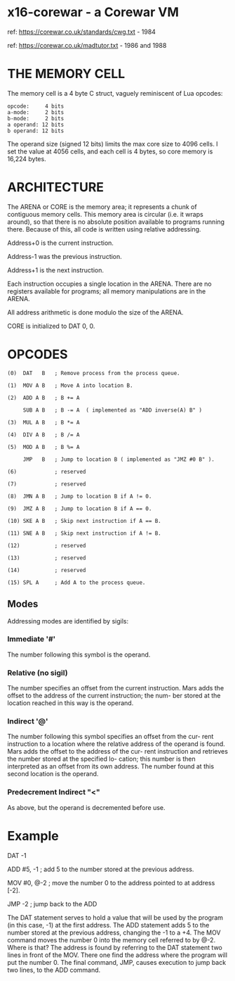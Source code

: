 # x16-corewar - a Corewar VM

 ref: https://corewar.co.uk/standards/cwg.txt - 1984

 ref: https://corewar.co.uk/madtutor.txt - 1986 and 1988

# THE MEMORY CELL

The memory cell is a 4 byte C struct, vaguely reminiscent of Lua opcodes:

    opcode:     4 bits
    a-mode:     2 bits
    b-mode:     2 bits
    a operand: 12 bits
    b operand: 12 bits

The operand size (signed 12 bits) limits the max core size to 4096 cells. 
I set the value at 4056 cells, and each cell is 4 bytes, so core memory is 16,224 bytes.

# ARCHITECTURE

The ARENA or CORE is the memory area; it represents a chunk of contiguous memory cells.
This memory area is circular (i.e. it wraps around), so that there is no absolute position 
available to programs running there.  Because of this, all code is written using relative 
addressing.

 Address+0 is the current instruction.

 Address-1 was the previous instruction.

 Address+1 is the next instruction.

Each instruction occupies a single location in the ARENA.
There are no registers available for programs; all
memory manipulations are in the ARENA.

All address arithmetic is done modulo the size of the ARENA.

CORE is initialized to DAT 0, 0.  

# OPCODES

    (0)  DAT   B   ; Remove process from the process queue.

    (1)  MOV A B   ; Move A into location B.
    
    (2)  ADD A B   ; B += A

         SUB A B   ; B -= A  ( implemented as "ADD inverse(A) B" )
        
    (3)  MUL A B   ; B *= A
    
    (4)  DIV A B   ; B /= A
    
    (5)  MOD A B   ; B %= A

         JMP   B   ; Jump to location B ( implemented as "JMZ #0 B" ).
    
    (6)            ; reserved

    (7)            ; reserved

    (8)  JMN A B   ; Jump to location B if A != 0.
    
    (9)  JMZ A B   ; Jump to location B if A == 0.
        
    (10) SKE A B   ; Skip next instruction if A == B.
    
    (11) SNE A B   ; Skip next instruction if A != B.
    
    (12)           ; reserved

    (13)           ; reserved

    (14)           ; reserved

    (15) SPL A     ; Add A to the process queue.
    
## Modes

Addressing modes are identified by sigils:

### Immediate '#'

The number following this symbol is the operand.

### Relative (no sigil)

The  number  specifies  an  offset from the current instruction. Mars
adds the  offset to the address of the current  instruction; the num-
ber stored at the location reached in this way is the operand.

### Indirect '@'

The number  following  this symbol specifies an  offset from the cur-
rent  instruction  to  a  location where the  relative address of the
operand is  found.  Mars  adds the offset to  the address of the cur-
rent instruction and retrieves the number stored at the specified lo-
cation; this number is then interpreted as  an offset  from its own
address. The number found  at this second location is the operand.

### Predecrement Indirect "<"

As above, but the operand is decremented before use.


# Example

DAT -1

ADD #5, -1	; add 5 to the number stored at the previous address.

MOV #0, @-2	; move the number 0 to the address pointed to at address [-2].

JMP -2		; jump back to the ADD

The DAT statement serves to hold a value that will be used by the program
(in this case, -1) at the first address. The ADD statement adds 5 to the number
stored at the previous address, changing the -1 to a +4.  The MOV command moves
the number 0 into the memory cell referred to by @-2. Where is that?  The address
is found by referring to the DAT statement two lines in front of the MOV.
There one find the address where the program will put the number 0. The final
command, JMP, causes execution to jump back two lines, to the ADD command.


